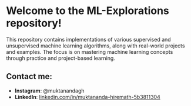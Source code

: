 # Welcome to the ML-Explorations repository!

This repository contains implementations of various supervised and unsupervised machine learning algorithms, along with real-world projects and examples. The focus is on mastering machine learning concepts through practice and project-based learning.

## Contact me:

- **Instagram**: @muktanandagh
- **LinkedIn**: [linkedin.com/in/muktananda-hiremath-5b3811304](https://linkedin.com/in/muktananda-hiremath-5b3811304)
